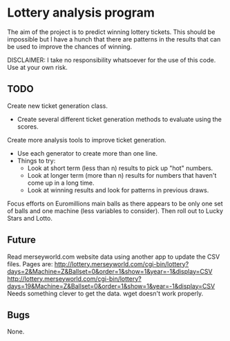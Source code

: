 # Lottery analysis program
The aim of the project is to predict winning lottery tickets.  This should be
impossible but I have a hunch that there are patterns in the results that can
be used to improve the chances of winning.

DISCLAIMER: I take no responsibility whatsoever for the use of this code.  Use
at your own risk.



## TODO
Create new ticket generation class.
 * Create several different ticket generation methods to evaluate using the
   scores.
 
Create more analysis tools to improve ticket generation.
 * Use each generator to create more than one line.
 * Things to try:
   * Look at short term (less than n) results to pick up "hot" numbers.
   * Look at longer term (more than n) results for numbers that haven't come
     up in a long time.
   * Look at winning results and look for patterns in previous draws.

Focus efforts on Euromillions main balls as there appears to be only one set
of balls and one machine (less variables to consider).  Then roll out to Lucky
Stars and Lotto.


## Future
Read merseyworld.com website data using another app to update the CSV files.
Pages are:
http://lottery.merseyworld.com/cgi-bin/lottery?days=2&Machine=Z&Ballset=0&order=1&show=1&year=-1&display=CSV
http://lottery.merseyworld.com/cgi-bin/lottery?days=19&Machine=Z&Ballset=0&order=1&show=1&year=-1&display=CSV
Needs something clever to get the data.  wget doesn't work properly.


## Bugs
None.

